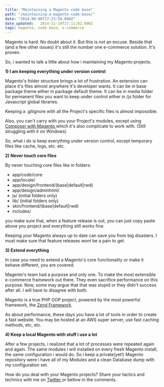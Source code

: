 ```yaml
---
title: "Maintaining a Magento code base"
path: "/maintaining-a-magento-code-base/"
date: "2014-09-08T17:23:58.000Z"
date_updated:   2014-11-19T17:11:02.000Z
tags: magento, code base, e-commerce
---
```


Magento is hard. No doubt about it. But this is not an excuse. Beside that (and a few other issues) it's still the number one e-commerce solution. It's proven.

So, i wanted to talk a little about how i maintaining my Magento projects.

<strong>1) I am keeping everything under version control</strong>

Magento's folder structure brings a lot of frustration. An extension can place it's files almost anywhere it's developer wants. It can be in base package theme either in package default theme. It can be in media folder for permanent files you want to keep under control either in /js folder for Javascript global libraries.

Keeping a .gitignore with all the Project's specific files is almost impossible.

Also, you can't carry with you your Project's modules, except using <a title="Composer with Magento" href="https://github.com/magento-hackathon/magento-composer-installer" target="_blank">Composer with Magento </a>which it's also complicate to work with. (Still struggling with it on Windows)

So, what i do is keep everything under version control, except temporary files like cache, logs, etc. etc.

<strong>2) Never touch core files</strong>

By never touching core files like in folders:
<ul>
	<li>app/code/core</li>
	<li>app/locale/</li>
	<li>app/design/frontend/(base|default|rwd)</li>
	<li>app/design/adminhtml/</li>
	<li>js/ (initial folders only)</li>
	<li>lib/ (initial folders only)</li>
	<li>skin/frontend/(base|default|rwd)</li>
	<li>includes/</li>
</ul>
you make sure that, when a feature release is out, you can just copy paste above you project and everything still works fine.

Keeping your Magento always up to date can save you from big disasters. I must make sure that feature releases wont be a pain to get.

<strong>3) Extend everything</strong>

In case you need to extend a Magento's core functionality or make it behave different, you are covered.

Magento's team had a purpose and only one. To make the most extensible e-commerce framework out there. They even sacrifice performance on this purpose. Now, some may argue that that was stupid or they didn't success after all. I will have to disagree with both.

Magento is a true PHP OOP project, powered by the most powerful framework, the <a title="Zend Framework" href="http://framework.zend.com/" target="_blank">Zend Framework</a>.

As about performance, these days you have a lot of tools in order to create a fast website. You may be hosted at an AWS super server, use fast caching methods, etc, etc.

<strong>4) Keep a local Magento with stuff i use a lot</strong>

After a few projects, i realized that a lot of processes were repeated again and again. The same modules i will installed on every fresh Magento install, the same configuration i would do. So i keep a private(yet!) Magento repository were i have all of my Modules and a clean Database dump with my configuration set.

How do you deal with your Magento projects? Share your tactics and technics with me on <a title="Halil İbrahim Şener on Twitter" href="http://twitter.com/kbariotis" target="_blank">Twitter </a>or bellow in the comments.
